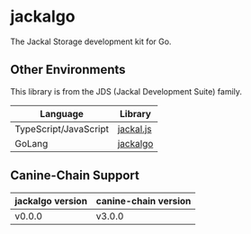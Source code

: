 # jackalgo

The Jackal Storage development kit for Go. 

## Other Environments
This library is from the JDS (Jackal Development Suite) family.

| Language              | Library                                              |
|-----------------------|------------------------------------------------------|
| TypeScript/JavaScript | [jackal.js](https://github.com/JackalLabs/jackal.js) |
| GoLang                | [jackalgo](https://github.com/JackalLabs/jackalgo)                                         |


## Canine-Chain Support
| jackalgo version | canine-chain version |
|------------------|----------------------|
| v0.0.0           | v3.0.0               |
